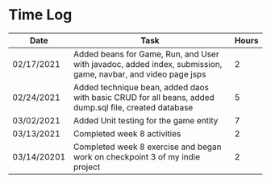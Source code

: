 # Time Log

| Date | Task | Hours |
|------|------|-------|
|02/17/2021|Added beans for Game, Run, and User with javadoc, added index, submission, game, navbar, and video page jsps|2|
|02/24/2021|Added technique bean, added daos with basic CRUD for all beans, added dump.sql file, created database|5|
|03/02/2021| Added Unit testing for the game entity|7|
|03/13/2021|Completed week 8 activities|2|
|03/14/20201|Completed week 8 exercise and began work on checkpoint 3 of my indie project|2|
